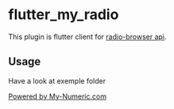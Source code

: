 # flutter_my_radio

This plugin is flutter client for <a href="https://www.radio-browser.info/">radio-browser api</a>.

## Usage

Have a look at exemple folder

<a href="https://my-numeric.com">Powered by My-Numeric.com</a>
